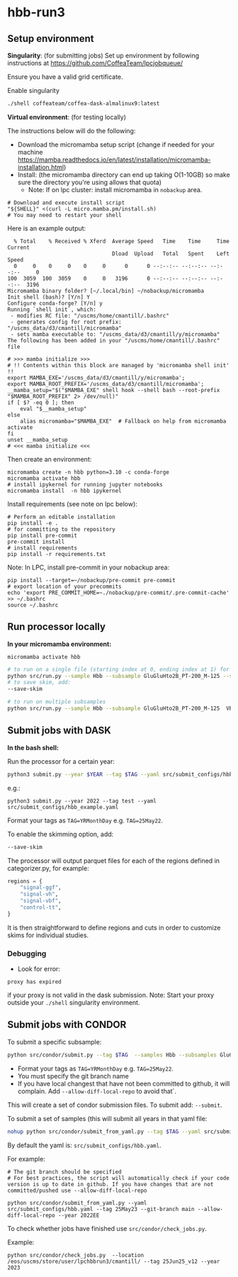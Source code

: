 # hbb-run3

## Setup environment

**Singularity**: (for submitting jobs)
Set up environment by following instructions at https://github.com/CoffeaTeam/lpcjobqueue/

Ensure you have a valid grid certificate.

Enable singularity
```bash
./shell coffeateam/coffea-dask-almalinux9:latest
```

**Virtual environment**: (for testing locally)

The instructions below will do the following:

- Download the micromamba setup script (change if needed for your machine https://mamba.readthedocs.io/en/latest/installation/micromamba-installation.html)
- Install: (the micromamba directory can end up taking O(1-10GB) so make sure the directory you're using allows that quota)
    - Note: If on lpc cluster: install micromamba in `nobackup` area.

```
# Download and execute install script
"${SHELL}" <(curl -L micro.mamba.pm/install.sh)
# You may need to restart your shell
```

Here is an example output:
```
  % Total    % Received % Xferd  Average Speed   Time    Time     Time  Current
                                 Dload  Upload   Total   Spent    Left  Speed
  0     0    0     0    0     0      0      0 --:--:-- --:--:-- --:--:--     0
100  3059  100  3059    0     0   3196      0 --:--:-- --:--:-- --:--:--  3196
Micromamba binary folder? [~/.local/bin] ~/nobackup/micromamba
Init shell (bash)? [Y/n] Y
Configure conda-forge? [Y/n] y
Running `shell init`, which:
 - modifies RC file: "/uscms/home/cmantill/.bashrc"
 - generates config for root prefix: "/uscms_data/d3/cmantill/micromamba"
 - sets mamba executable to: "/uscms_data/d3/cmantill/y/micromamba"
The following has been added in your "/uscms/home/cmantill/.bashrc" file

# >>> mamba initialize >>>
# !! Contents within this block are managed by 'micromamba shell init' !!
export MAMBA_EXE='/uscms_data/d3/cmantill/y/micromamba';
export MAMBA_ROOT_PREFIX='/uscms_data/d3/cmantill/micromamba';
__mamba_setup="$("$MAMBA_EXE" shell hook --shell bash --root-prefix "$MAMBA_ROOT_PREFIX" 2> /dev/null)"
if [ $? -eq 0 ]; then
    eval "$__mamba_setup"
else
    alias micromamba="$MAMBA_EXE"  # Fallback on help from micromamba activate
fi
unset __mamba_setup
# <<< mamba initialize <<<
```

Then create an environment:
```
micromamba create -n hbb python=3.10 -c conda-forge
micromamba activate hbb
# install ipykernel for running jupyter notebooks
micromamba install  -n hbb ipykernel
```

Install requirements (see note on lpc below):
```
# Perform an editable installation
pip install -e .
# for committing to the repository
pip install pre-commit
pre-commit install
# install requirements
pip install -r requirements.txt
```

Note:
In LPC, install pre-commit in your nobackup area:
```
pip install --target=~/nobackup/pre-commit pre-commit
# export location of your precommits
echo 'export PRE_COMMIT_HOME=~./nobackup/pre-commit/.pre-commit-cache' >> ~/.bashrc
source ~/.bashrc
```

## Run processor locally

**In your micromamba environment:**
```
micromamba activate hbb
```

```bash
# to run on a single file (starting index at 0, ending index at 1) for one subsample
python src/run.py --sample Hbb --subsample GluGluHto2B_PT-200_M-125 --starti 0 --endi 1
# to save skim, add:
--save-skim

# to run on multiple subsamples
python src/run.py --sample Hbb --subsample GluGluHto2B_PT-200_M-125  VBFHto2B_M-125 --starti 0 --endi 1
```

## Submit jobs with DASK

**In the bash shell:**

Run the processor for a certain year:
```bash
python3 submit.py --year $YEAR --tag $TAG --yaml src/submit_configs/hbb_example.yaml
```
e.g.:
```
python3 submit.py --year 2022 --tag test --yaml src/submit_configs/hbb_example.yaml
```


Format your tags as `TAG=YRMonthDay` e.g. `TAG=25May22`.

To enable the skimming option, add:
```bash
--save-skim
```

The processor will output parquet files for each of the regions defined in categorizer.py, for example:

```python
regions = {
    "signal-ggf",
    "signal-vh",
    "signal-vbf",
    "control-tt",
}
```
It is then straightforward to define regions and cuts in order to customize skims for individual studies.

### Debugging

- Look for error:
```
proxy has expired
```
if your proxy is not valid in the dask submission.
Note: Start your proxy outside your `./shell` singularity environment.

## Submit jobs with CONDOR

To submit a specific subsample:
```bash
python src/condor/submit.py --tag $TAG  --samples Hbb --subsamples GluGluHto2B_PT-200_M-125 --git-branch main  --allow-diff-local-repo
```
- Format your tags as `TAG=YRMonthDay` e.g. `TAG=25May22`.
- You must specify the git branch name
- If you have local changest that have not been committed to github, it will complain. Add `--allow-diff-local-repo` to avoid that`.

This will create a set of condor submission files. To submit add: `--submit`.

To submit a set of samples (this will submit all years in that yaml file:
```bash
nohup python src/condor/submit_from_yaml.py --tag $TAG --yaml src/submit_configs/${YAML}.yaml --year $YEAR &> tmp/submitout.txt &
```

By default the yaml is: `src/submit_configs/hbb.yaml`.

For example:
```
# The git branch should be specified
# For best practices, the script will automatically check if your code version is up to date in github. If you have changes that are not committed/pushed use --allow-diff-local-repo

python src/condor/submit_from_yaml.py --yaml src/submit_configs/hbb.yaml --tag 25May23 --git-branch main --allow-diff-local-repo --year 2022EE
```

To check whether jobs have finished use `src/condor/check_jobs.py`.

Example:
```
python src/condor/check_jobs.py  --location /eos/uscms/store/user/lpchbbrun3/cmantill/ --tag 25Jun25_v12 --year 2023
```
